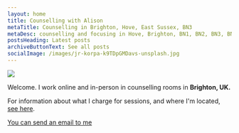 ```yaml
---
layout: home
title: Counselling with Alison
metaTitle: Counselling in Brighton, Hove, East Sussex, BN3
metaDesc: counselling and focusing in Hove, Brighton, BN1, BN2, BN3, BN41, BN43
postsHeading: Latest posts
archiveButtonText: See all posts
socialImage: /images/jr-korpa-k9TDpGMDavs-unsplash.jpg
---
```

![](/images/jr-korpa-k9TDpGMDavs-unsplash.jpg)

Welcome. I work online and in-person in counselling rooms in **Brighton, UK.**

F﻿or information about what I charge for sessions, and where I'm located, [see here](/pages/about-me).

[Y﻿ou can send an email to me](mailto:dwellingspacecounselling@gmail.com)


